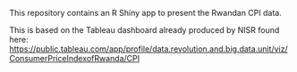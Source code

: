 This repository contains an R Shiny app to present the Rwandan CPI data. 

This is based on the Tableau dashboard already produced by NISR found here: https://public.tableau.com/app/profile/data.revolution.and.big.data.unit/viz/ConsumerPriceIndexofRwanda/CPI


